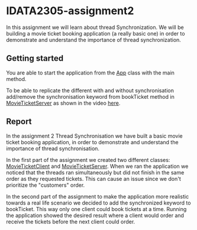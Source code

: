 # IDATA2305-assignment2

In this assignment we will learn about thread Synchronization. We will be building a movie ticket booking application (a really basic one) in order to demonstrate and understand the importance of thread synchronization.

## Getting started

You are able to start the application from the [App](src/main/java/no/ntnu/idata2305/threads/assignment2/group20/App.java) class with the main method. 

To be able to replicate the different with and without synchronisation add/remove the synchronisation keyword from bookTicket method in [MovieTicketServer](src/main/java/no/ntnu/idata2305/threads/assignment2/group20/booking/MovieTicketServer.java) as shown in the video [here](docs/Video/IDATA2305-assignment2.mp4).


## Report

In the assignment 2 Thread Synchronisation we have built a basic movie ticket booking application, in order to demonstrate and understand the importance of thread synchronisation.

In the first part of the assignment we created two different classes: [MovieTicketClient](src/main/java/no/ntnu/idata2305/threads/assignment2/group20/booking/MovieTicketClient.java) and [MovieTicketServer](src/main/java/no/ntnu/idata2305/threads/assignment2/group20/booking/MovieTicketServer.java). When we ran the application we noticed that the threads ran simultaneously but did not finish in the same order as they requested tickets. This can cause an issue since we don't prioritize the "customers" order.

In the second part of the assignment to make the application more realistic towards a real life scenario we decided to add the synchronized keyword to bookTicket. This way only one client could book tickets at a time. Running the application showed the desired result where a client would order and receive the tickets before the next client could order.
